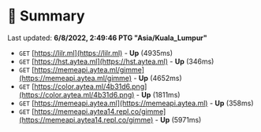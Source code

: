 # 📖 Summary
Last updated: **6/8/2022, 2:49:46 PTG "Asia/Kuala_Lumpur"**

- `GET` [https://lilr.ml](https://lilr.ml) - **Up** (4935ms)
- `GET` [https://hst.aytea.ml](https://hst.aytea.ml) - **Up** (346ms)
- `GET` [https://memeapi.aytea.ml/gimme](https://memeapi.aytea.ml/gimme) - **Up** (4652ms)
- `GET` [https://color.aytea.ml/4b31d6.png](https://color.aytea.ml/4b31d6.png) - **Up** (1811ms)
- `GET` [https://memeapi.aytea.ml](https://memeapi.aytea.ml) - **Up** (358ms)
- `GET` [https://memeapi.aytea14.repl.co/gimme](https://memeapi.aytea14.repl.co/gimme) - **Up** (5971ms)
